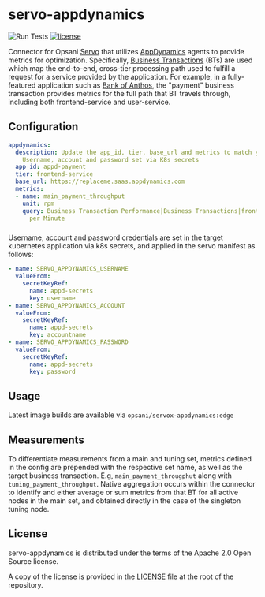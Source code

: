 # servo-appdynamics

![Run
Tests](https://github.com/opsani/servo-appdynamics/workflows/Run%20Tests/badge.svg)
[![license](https://img.shields.io/github/license/opsani/servo-appdynamics.svg)](https://github.com/opsani/servo-appdynamics/blob/master/LICENSE)

Connector for Opsani [Servo](https://github.com/opsani/servox) that utilizes [AppDynamics](https://www.appdynamics.com/) agents to provide metrics for optimization. Specifically, [Business Transactions](https://www.appdynamics.com/product/how-it-works/business-transaction) (BTs) are used which map the end-to-end, cross-tier processing path used to fulfill a request for a service provided by the application. For example, in a fully-featured application such as [Bank of Anthos](https://github.com/opsani/bank-of-anthos), the "payment" business transaction provides metrics for the full path that BT travels through, including both frontend-service and user-service. 


## Configuration

```yaml
appdynamics:
  description: Update the app_id, tier, base_url and metrics to match your AppDynamics configuration. 
    Username, account and password set via K8s secrets
  app_id: appd-payment
  tier: frontend-service
  base_url: https://replaceme.saas.appdynamics.com
  metrics:
  - name: main_payment_throughput
    unit: rpm
    query: Business Transaction Performance|Business Transactions|frontend-service|/signup|Individual Nodes|frontend|Calls
      per Minute
```

###

Username, account and password credentials are set in the target kubernetes application via k8s secrets, and applied 
in the servo manifest as follows:

```yaml
- name: SERVO_APPDYNAMICS_USERNAME
  valueFrom:
    secretKeyRef:
      name: appd-secrets
      key: username
- name: SERVO_APPDYNAMICS_ACCOUNT
  valueFrom:
    secretKeyRef:
      name: appd-secrets
      key: accountname
- name: SERVO_APPDYNAMICS_PASSWORD
  valueFrom:
    secretKeyRef:
      name: appd-secrets
      key: password
```

## Usage

Latest image builds are available via `opsani/servox-appdynamics:edge`

## Measurements

To differentiate measurements from a main and tuning set, metrics defined in the config are prepended with the respective set name, as well as the target business transaction. E.g, `main_payment_througphut` along with `tuning_payment_throughput`. Native aggregation occurs within the connector to identify and either average or sum metrics from that BT for all active nodes in the main set, and obtained directly in the case of the singleton tuning node.


## License

servo-appdynamics is distributed under the terms of the Apache 2.0 Open Source license.

A copy of the license is provided in the [LICENSE](LICENSE) file at the root of
the repository.
